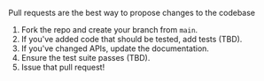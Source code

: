 Pull requests are the best way to propose changes to the codebase

1. Fork the repo and create your branch from `main`.
2. If you've added code that should be tested, add tests (TBD).
3. If you've changed APIs, update the documentation.
4. Ensure the test suite passes (TBD).
6. Issue that pull request!
